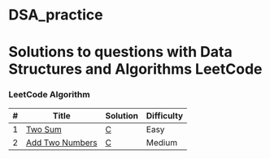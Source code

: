 # DSA_practice
Solutions to questions with Data Structures and Algorithms
LeetCode
========

### LeetCode Algorithm

| # | Title | Solution | Difficulty |
|---| ----- | -------- | ---------- |
|1|[Two Sum](https://leetcode.com/problems/two-sum/) | [C](./Two_Sum.c)|Easy|
|2|[Add Two Numbers](https://leetcode.com/problems/add-two-numbers/) | [C](./Add_Two_number.c)|Medium|
